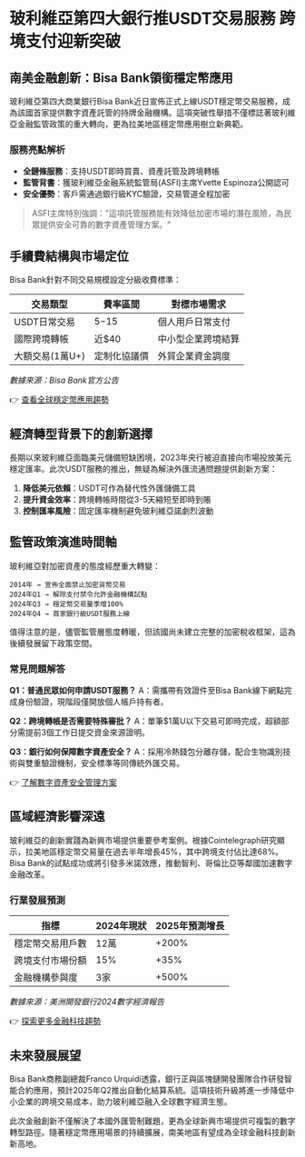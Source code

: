 # 玻利維亞第四大銀行推USDT交易服務 跨境支付迎新突破

## 南美金融創新：Bisa Bank領銜穩定幣應用
玻利維亞第四大商業銀行Bisa Bank近日宣佈正式上線USDT穩定幣交易服務，成為該國首家提供數字資產託管的持牌金融機構。這項突破性舉措不僅標誌著玻利維亞金融監管政策的重大轉向，更為拉美地區穩定幣應用樹立新典範。

### 服務亮點解析
- **全鏈條服務**：支持USDT即時買賣、資產託管及跨境轉帳
- **監管背書**：獲玻利維亞金融系統監管局(ASFI)主席Yvette Espinoza公開認可
- **安全優勢**：客戶需通過銀行級KYC驗證，交易管道全程加密

> ASFI主席特別強調："這項託管服務能有效降低加密市場的潛在風險，為民眾提供安全可靠的數字資產管理方案。"

## 手續費結構與市場定位
Bisa Bank針對不同交易規模設定分級收費標準：

| 交易類型          | 費率區間       | 對標市場需求             |
|-------------------|---------------|--------------------------|
| USDT日常交易      | $5-$15        | 個人用戶日常支付         |
| 國際跨境轉帳      | 近$40         | 中小型企業跨境結算       |
| 大額交易(1萬U+)   | 定制化協議價  | 外貿企業資金調度         |

*數據來源：Bisa Bank官方公告*

👉 [查看全球穩定幣應用趨勢](https://bit.ly/okx_welcome)

## 經濟轉型背景下的創新選擇
長期以來玻利維亞面臨美元儲備短缺困境，2023年央行被迫直接向市場投放美元穩定匯率。此次USDT服務的推出，無疑為解決外匯流通問題提供創新方案：

1. **降低美元依賴**：USDT可作為替代性外匯儲備工具
2. **提升資金效率**：跨境轉帳時間從3-5天縮短至即時到賬
3. **控制匯率風險**：固定匯率機制避免玻利維亞諾劇烈波動

## 監管政策演進時間軸
玻利維亞對加密資產的態度經歷重大轉變：

```
2014年 → 宣佈全面禁止加密貨幣交易
2024年Q1 → 解除支付禁令允許金融機構試點
2024年Q3 → 穩定幣交易量季增100%
2024年Q4 → 首家銀行級USDT服務上線
```

值得注意的是，儘管監管層態度轉暖，但該國尚未建立完整的加密稅收框架，這為後續發展留下政策空間。

### 常見問題解答

**Q1：普通民眾如何申請USDT服務？**
A：需攜帶有效證件至Bisa Bank線下網點完成身份驗證，現階段僅開放個人帳戶持有者。

**Q2：跨境轉帳是否需要特殊審批？**
A：單筆$1萬U以下交易可即時完成，超額部分需提前3個工作日提交資金來源證明。

**Q3：銀行如何保障數字資產安全？**
A：採用冷熱錢包分離存儲，配合生物識別技術與雙重驗證機制，安全標準等同傳統外匯交易。

👉 [了解數字資產安全管理方案](https://bit.ly/okx_welcome)

## 區域經濟影響深遠
玻利維亞的創新實踐為新興市場提供重要參考案例。根據Cointelegraph研究顯示，拉美地區穩定幣交易量在過去半年增長45%，其中跨境支付佔比達68%。Bisa Bank的試點成功或將引發多米諾效應，推動智利、哥倫比亞等鄰國加速數字金融改革。

### 行業發展預測
| 指標                | 2024年現狀 | 2025年預測增長 |
|---------------------|------------|----------------|
| 穩定幣交易用戶數    | 12萬       | +200%          |
| 跨境支付市場份額    | 15%        | +35%           |
| 金融機構參與度      | 3家        | +500%          |

*數據來源：美洲開發銀行2024數字經濟報告*

👉 [探索更多金融科技趨勢](https://bit.ly/okx_welcome)

## 未來發展展望
Bisa Bank商務副總裁Franco Urquidi透露，銀行正與區塊鏈開發團隊合作研發智能合約應用，預計2025年Q2推出自動化結算系統。這項技術升級將進一步降低中小企業的跨境交易成本，助力玻利維亞融入全球數字經濟生態。

此次金融創新不僅解決了本國外匯管制難題，更為全球新興市場提供可複製的數字轉型路徑。隨著穩定幣應用場景的持續擴展，南美地區有望成為全球金融科技創新新高地。